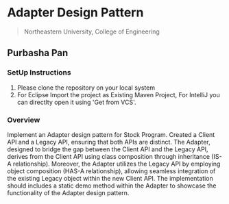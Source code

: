 # Adapter Design Pattern
> Northeastern University, College of Engineering

## Purbasha Pan


### SetUp Instructions
1. Please clone the repository on your local system
2. For Eclipse Import the project as Existing Maven Project, For IntelliJ you can directlty open it using 'Get from VCS'.

### Overview
Implement an Adapter design pattern for Stock Program. 
Created a Client API and a Legacy API, ensuring that both APIs are distinct. 
The Adapter, designed to bridge the gap between the Client API and the Legacy API, derives from the Client API using class composition through inheritance (IS-A relationship).
Moreover, the Adapter utilizes the Legacy API by employing object composition (HAS-A relationship), allowing seamless integration of the existing Legacy object within the new Client API. 
The implementation should includes a static demo method within the Adapter to showcase the functionality of the Adapter design pattern.






